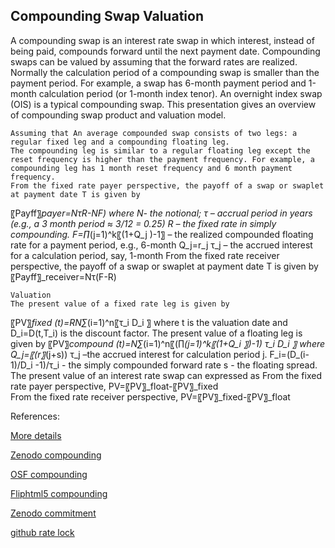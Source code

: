 ## Compounding Swap Valuation
   
A compounding swap is an interest rate swap in which interest, instead of being paid, compounds forward until the next payment date. Compounding swaps can be valued by assuming that the forward rates are realized. Normally the calculation period of a compounding swap is smaller than the payment period. For example, a swap has 6-month payment period and 1-month calculation period (or 1-month index tenor). An overnight index swap (OIS) is a typical compounding swap. This presentation gives an overview of compounding swap product and valuation model. 


	Assuming that An average compounded swap consists of two legs: a regular fixed leg and a compounding floating leg.
	The compounding leg is similar to a regular floating leg except the reset frequency is higher than the payment frequency. For example, a compounding leg has 1 month reset frequency and 6 month payment frequency.
	From the fixed rate payer perspective, the payoff of a swap or swaplet at payment date T is given by
〖Payff〗_payer=NτR-NF)
where 
N- the notional;
 τ – accrual period in years (e.g., a 3 month period ≈ 3/12 = 0.25)
R – the fixed rate in simply compounding.
F=∏_(j=1)^k〖(1+Q_j )-1〗 – the realized compounded floating rate for a payment period, e.g., 6-month
Q_j=r_j τ_j – the accrued interest for a calculation period, say, 1-month
	From the fixed rate receiver perspective, the payoff of a swap or swaplet at payment date T is given by
〖Payff〗_receiver=Nτ(F-R)

	Valuation
	The present value of a fixed rate leg is given by

〖PV〗_fixed (t)=RN∑_(i=1)^n〖τ_i D_i 〗
where t is the valuation date and D_i=D(t,T_i) is the discount factor.
	The present value of a floating leg is given by
〖PV〗_compound (t)=N∑_(i=1)^n〖(∏_(j=1)^k〖(1+Q_i 〗)-1) τ_i D_i 〗
where
Q_j=〖(r〗_(j+s)) τ_j –the accrued interest for calculation period j.
 F_i=(D_(i-1)/D_i -1)/τ_i - the simply compounded forward rate
s - the floating spread.
	The present value of an interest rate swap can expressed as
	From the fixed rate payer perspective, PV=〖PV〗_float-〖PV〗_fixed		
	From the fixed rate receiver perspective, PV=〖PV〗_fixed-〖PV〗_float



References:

		
[More details](./IrCompoundingSwap-32.pdf)
   
[Zenodo compounding](https://zenodo.org/record/5771052/files/Zenodo-IrCompoundingSwap.pdf)
   
[OSF compounding](https://osf.io/dqepj/download)

[Fliphtml5 compounding](https://fliphtml5.com/download/download-pdf-file.php?str=x0DZh9GTud3bENXamkzN5UjM5ITPkl0av9mY)

[Zenodo commitment](https://zenodo.org/record/6547376)

[github rate lock](https://github.com/cfrm17/RateLockAnalysis)


